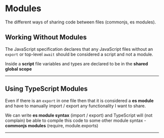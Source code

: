 # Modules

The different ways of sharing code between files (commonjs, es modules).

## Working Without Modules

The JavaScript specification declares that any JavaScript files without an `export` or top-level `await` should be considered a script and not a module.

Inside a **script** file variables and types are declared to be in the **shared global scope**

---

## Using TypeScript Modules

Even if there is an `export` in one file then that it is considered a **es module** and have to manually import / export any functionality I want to share.

We can write **es module syntax** (import / export) and TypeScript will (not complain) be able to compile this code to some other module syntax - **commonjs modules** (require, module.exports)

---
